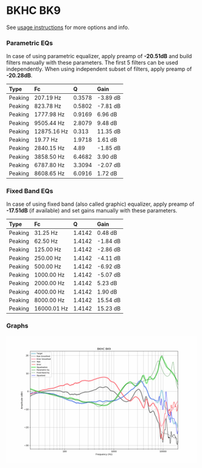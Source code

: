 # BKHC BK9
See [usage instructions](https://github.com/jaakkopasanen/AutoEq#usage) for more options and info.

### Parametric EQs
In case of using parametric equalizer, apply preamp of **-20.51dB** and build filters manually
with these parameters. The first 5 filters can be used independently.
When using independent subset of filters, apply preamp of **-20.28dB**.

| Type    | Fc          |      Q | Gain     |
|:--------|:------------|:-------|:---------|
| Peaking | 207.19 Hz   | 0.3578 | -3.89 dB |
| Peaking | 823.78 Hz   | 0.5802 | -7.81 dB |
| Peaking | 1777.98 Hz  | 0.9169 | 6.96 dB  |
| Peaking | 9505.44 Hz  | 2.8079 | 9.48 dB  |
| Peaking | 12875.16 Hz | 0.313  | 11.35 dB |
| Peaking | 19.77 Hz    | 1.9718 | 1.61 dB  |
| Peaking | 2840.15 Hz  | 4.89   | -1.85 dB |
| Peaking | 3858.50 Hz  | 6.4682 | 3.90 dB  |
| Peaking | 6787.80 Hz  | 3.3094 | -2.07 dB |
| Peaking | 8608.65 Hz  | 6.0916 | 1.72 dB  |

### Fixed Band EQs
In case of using fixed band (also called graphic) equalizer, apply preamp of **-17.51dB**
(if available) and set gains manually with these parameters.

| Type    | Fc          |      Q | Gain     |
|:--------|:------------|:-------|:---------|
| Peaking | 31.25 Hz    | 1.4142 | 0.48 dB  |
| Peaking | 62.50 Hz    | 1.4142 | -1.84 dB |
| Peaking | 125.00 Hz   | 1.4142 | -2.86 dB |
| Peaking | 250.00 Hz   | 1.4142 | -4.11 dB |
| Peaking | 500.00 Hz   | 1.4142 | -6.92 dB |
| Peaking | 1000.00 Hz  | 1.4142 | -5.07 dB |
| Peaking | 2000.00 Hz  | 1.4142 | 5.23 dB  |
| Peaking | 4000.00 Hz  | 1.4142 | 1.90 dB  |
| Peaking | 8000.00 Hz  | 1.4142 | 15.54 dB |
| Peaking | 16000.01 Hz | 1.4142 | 15.23 dB |

### Graphs
![](./BKHC%20BK9.png)